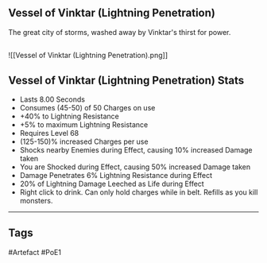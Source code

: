 ## Vessel of Vinktar (Lightning Penetration)
The great city of storms, washed away by Vinktar's thirst for power.
##
![[Vessel of Vinktar (Lightning Penetration).png]]
## Vessel of Vinktar (Lightning Penetration) Stats
- Lasts 8.00 Seconds
- Consumes (45-50) of 50 Charges on use
- +40% to Lightning Resistance
- +5% to maximum Lightning Resistance
- Requires Level 68
- (125-150)% increased Charges per use
- Shocks nearby Enemies during Effect, causing 10% increased Damage taken
- You are Shocked during Effect, causing 50% increased Damage taken
- Damage Penetrates 6% Lightning Resistance during Effect
- 20% of Lightning Damage Leeched as Life during Effect
- Right click to drink. Can only hold charges while in belt. Refills as you kill monsters.


---
## Tags
#Artefact
#PoE1